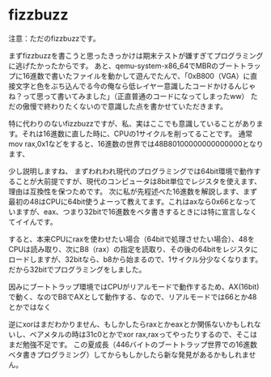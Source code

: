 # fizzbuzz

注意：ただのfizzbuzzです。

まずfizzbuzzを書こうと思ったきっかけは期末テストが嫌すぎてプログラミングに逃げたかったからです。
あと、qemu-system-x86_64でMBRのブートトラップに16進数で書いたファイルを動かして遊んでたんで、「0xB800（VGA）に直接文字と色をぶち込んでる今の俺なら低レイヤー意識したコードかけるんじゃね？って思って書いてみました」（正直普通のコードになってしまったww）
ただの傲慢で終わりたくないので意識した点を書かせていただきます。

特に代わりのないfizzbuzzですが、私、実はここでも意識していることがあります。それは16進数に直した時に、CPUの1サイクルを削ってることです。
通常mov rax,0x1などをすると、16進数の世界では48B80100000000000000となります、

少し説明しますね、
まずわれわれ現代のプログラミングでは64bit環境で動作することが大前提ですが、現代のコンピュータは8bit単位でレジスタを使えます、理由は互換性を保つためです。
次に私が先程述べた16進数を解説します、まず最初の48はCPUに64bit使うよーって教えてます。これはaxなら0x66となっていますが、eax、つまり32bitで16進数をベタ書きするときには特に宣言しなくてイイんです。

すると、本来CPUにraxを使わせたい場合（64bitで処理させたい場合）、48をCPUは読み取り、次にB8（rax）の指定を読取り、その後の64bitをレジスタにロードしますが、32bitなら、b8から始まるので、1サイクル分少なくなります。
だから32bitでプログラミングをしました。

因みにブートトラップ環境ではCPUがリアルモードで動作するため、AX(16bit)で動く、なのでB8でAXとして動作する、なので、リアルモードでは66とか48とかではなく

逆にxorはまだわかりません、もしかしたらraxとかeaxとか関係ないかもしれないし、ベアメタルの時は31c0とかでxor rax,raxってやったりするので、そこはまだ勉強不足です。
この夏成長（446バイトのブートトラップ世界での16進数ベタ書きプログラミング）してからもしかしたら新な発見があるかもしれません。

